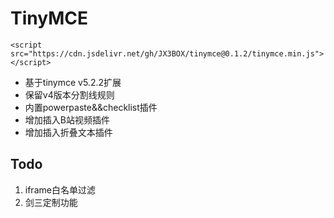# TinyMCE
`<script src="https://cdn.jsdelivr.net/gh/JX3BOX/tinymce@0.1.2/tinymce.min.js"></script>`

+ 基于tinymce v5.2.2扩展
+ 保留v4版本分割线规则
+ 内置powerpaste&&checklist插件
+ 增加插入B站视频插件
+ 增加插入折叠文本插件

## Todo
1. iframe白名单过滤
2. 剑三定制功能
